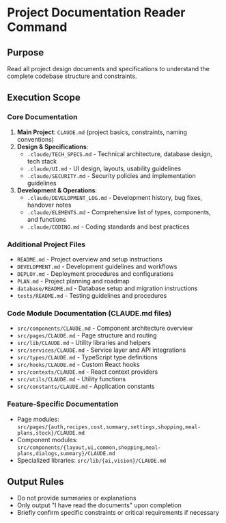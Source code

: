 # Project Documentation Reader Command

## Purpose
Read all project design documents and specifications to understand the complete codebase structure and constraints.

## Execution Scope

### Core Documentation
1. **Main Project**: `CLAUDE.md` (project basics, constraints, naming conventions)
2. **Design & Specifications**:
   - `.claude/TECH_SPECS.md` - Technical architecture, database design, tech stack
   - `.claude/UI.md` - UI design, layouts, usability guidelines
   - `.claude/SECURITY.md` - Security policies and implementation guidelines
3. **Development & Operations**:
   - `.claude/DEVELOPMENT_LOG.md` - Development history, bug fixes, handover notes
   - `.claude/ELEMENTS.md` - Comprehensive list of types, components, and functions
   - `.claude/CODING.md` - Coding standards and best practices

### Additional Project Files
- `README.md` - Project overview and setup instructions
- `DEVELOPMENT.md` - Development guidelines and workflows
- `DEPLOY.md` - Deployment procedures and configurations
- `PLAN.md` - Project planning and roadmap
- `database/README.md` - Database setup and migration instructions
- `tests/README.md` - Testing guidelines and procedures

### Code Module Documentation (CLAUDE.md files)
- `src/components/CLAUDE.md` - Component architecture overview
- `src/pages/CLAUDE.md` - Page structure and routing
- `src/lib/CLAUDE.md` - Utility libraries and helpers
- `src/services/CLAUDE.md` - Service layer and API integrations
- `src/types/CLAUDE.md` - TypeScript type definitions
- `src/hooks/CLAUDE.md` - Custom React hooks
- `src/contexts/CLAUDE.md` - React context providers
- `src/utils/CLAUDE.md` - Utility functions
- `src/constants/CLAUDE.md` - Application constants

### Feature-Specific Documentation
- Page modules: `src/pages/{auth,recipes,cost,summary,settings,shopping,meal-plans,stock}/CLAUDE.md`
- Component modules: `src/components/{layout,ui,common,shopping,meal-plans,dialogs,summary}/CLAUDE.md`
- Specialized libraries: `src/lib/{ai,vision}/CLAUDE.md`

## Output Rules
- Do not provide summaries or explanations
- Only output "I have read the documents" upon completion
- Briefly confirm specific constraints or critical requirements if necessary
